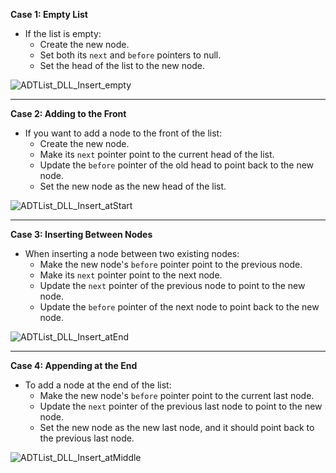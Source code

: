 
**Case 1: Empty List**
- If the list is empty:
  - Create the new node.
  - Set both its `next` and `before` pointers to null.
  - Set the head of the list to the new node.

[//]: # ([Block] Insert when the list is empty gif)
![ADTList_DLL_Insert_empty](https://github.com/Osraj/CSC212_Course/assets/46506381/2666e02a-105f-460c-a9f7-ef5835a57f01)

***

**Case 2: Adding to the Front**
- If you want to add a node to the front of the list:
  - Create the new node.
  - Make its `next` pointer point to the current head of the list.
  - Update the `before` pointer of the old head to point back to the new node.
  - Set the new node as the new head of the list.

[//]: # ([Block] Insert when at the start of a list gif)
![ADTList_DLL_Insert_atStart](https://github.com/Osraj/CSC212_Course/assets/46506381/b6171765-71c1-4960-9b05-de4c37496acd)

***

**Case 3: Inserting Between Nodes**
- When inserting a node between two existing nodes:
  - Make the new node's `before` pointer point to the previous node.
  - Make its `next` pointer point to the next node.
  - Update the `next` pointer of the previous node to point to the new node.
  - Update the `before` pointer of the next node to point back to the new node.

[//]: # ([Block] Insert when at the middle of a list gif)
![ADTList_DLL_Insert_atEnd](https://github.com/Osraj/CSC212_Course/assets/46506381/43b329a1-a581-4d9f-a589-ca0c614239d4)

***

**Case 4: Appending at the End**
- To add a node at the end of the list:
  - Make the new node's `before` pointer point to the current last node.
  - Update the `next` pointer of the previous last node to point to the new node.
  - Set the new node as the new last node, and it should point back to the previous last node.

[//]: # ([Block] Insert when at the end of a list gif)
![ADTList_DLL_Insert_atMiddle](https://github.com/Osraj/CSC212_Course/assets/46506381/acffda72-2c4f-44e9-b773-eb50da9fbf08)
